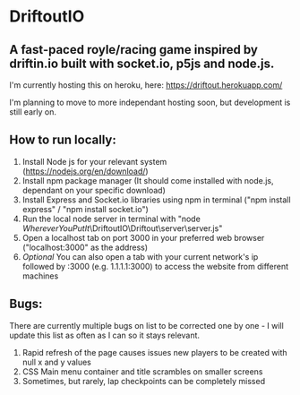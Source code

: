 # DriftoutIO

## A fast-paced royle/racing game inspired by driftin.io built with socket.io, p5js and node.js.

I'm currently hosting this on heroku, here: https://driftout.herokuapp.com/

I'm planning to move to more independant hosting soon, but development is still early on.

## How to run locally:

1. Install Node js for your relevant system (https://nodejs.org/en/download/)
2. Install npm package manager (It should come installed with node.js, dependant on your specific download)
3. Install Express and Socket.io libraries using npm in terminal ("npm install express" / "npm install socket.io")
4. Run the local node server in terminal with "node _WhereverYouPutIt_\DriftoutIO\Driftout\server\server.js"
5. Open a localhost tab on port 3000 in your preferred web browser ("localhost:3000" as the address)
6. *Optional* You can also open a tab with your current network's ip followed by :3000 (e.g. 1.1.1.1:3000) to access the website from different machines

## Bugs:

There are currently multiple bugs on list to be corrected one by one - I will update this list as often as I can so it stays relevant.

1. Rapid refresh of the page causes issues new players to be created with null x and y values
2. CSS Main menu container and title scrambles on smaller screens
3. Sometimes, but rarely, lap checkpoints can be completely missed

